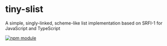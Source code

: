 # tiny-slist

A simple, singly-linked, scheme-like list implementation based on
SRFI-1 for JavaScript and TypeScript

[![npm module](https://badge.fury.io/js/tiny-slist.svg)](https://www.npmjs.org/package/tiny-slist)
